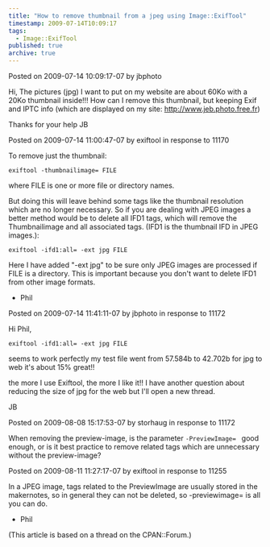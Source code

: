 ```yaml
---
title: "How to remove thumbnail from a jpeg using Image::ExifTool"
timestamp: 2009-07-14T10:09:17
tags:
  - Image::ExifTool
published: true
archive: true
---
```




Posted on 2009-07-14 10:09:17-07 by jbphoto

Hi, The pictures (jpg) I want to put on my website are about 60Ko with a 20Ko thumbnail inside!!!
How can I remove this thumbnail, but keeping Exif and IPTC info
(which are displayed on my site: http://www.jeb.photo.free.fr)

Thanks for your help
JB

Posted on 2009-07-14 11:00:47-07 by exiftool in response to 11170

To remove just the thumbnail:

```
exiftool -thumbnailimage= FILE
```

where FILE is one or more file or directory names.

But doing this will leave behind some tags like the thumbnail resolution which
are no longer necessary. So if you are dealing with JPEG images a
better method would be to delete all IFD1 tags, which will remove the
Thumbnailimage and all associated tags. (IFD1 is the thumbnail IFD in JPEG images.):

```
exiftool -ifd1:all= -ext jpg FILE
```

Here I have added "-ext jpg" to be sure only JPEG images are processed
if FILE is a directory. This is important because you don't want to delete
IFD1 from other image formats.

- Phil

Posted on 2009-07-14 11:41:11-07 by jbphoto in response to 11172

Hi Phil,

```
exiftool -ifd1:all= -ext jpg FILE
```

seems to work perfectly my test file went from 57.584b to 42.702b for jpg
to web it's about 15% great!!

the more I use Exiftool, the more I like it!!
I have another question about reducing the size of jpg for the web but I'll open a new thread.

JB

Posted on 2009-08-08 15:17:53-07 by storhaug in response to 11172

When removing the preview-image, is the parameter
`-PreviewImage= ` good enough, or is it best practice to remove related
tags which are unnecessary without the preview-image?

Posted on 2009-08-11 11:27:17-07 by exiftool in response to 11255

In a JPEG image, tags related to the PreviewImage are usually stored in the
makernotes, so in general they can not be deleted, so -previewimage= is all you can do.

- Phil

(This article is based on a thread on the CPAN::Forum.)
<!-- from http://cpanforum.com/threads/11170 -->

